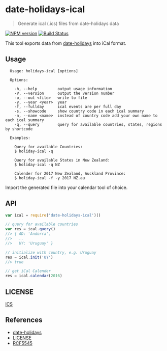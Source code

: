 # date-holidays-ical

> Generate ical (.ics) files from date-holidays data

[![NPM version](https://badge.fury.io/js/date-holidays-ical.svg)](https://www.npmjs.com/package/date-holidays-ical/)
[![Build Status](https://secure.travis-ci.org/commenthol/date-holidays-ical.svg?branch=master)](https://travis-ci.org/commenthol/date-holidays-ical)

This tool exports data from [date-holidays][] into iCal format.

## Usage

```
  Usage: holidays-ical [options]

  Options:

    -h, --help         output usage information
    -V, --version      output the version number
    -o, --out <file>   write to file
    -y, --year <year>  year
    -f, --fullday      ical events are per full day
    -s, --showcode     show country code in each ical summary
    -n, --name <name>  instead of country code add your own name to each ical summary
    -q, --query        query for available countries, states, regions by shortcode

  Examples:

    Query for available Countries:
    $ holiday-ical -q

    Query for available States in New Zealand:
    $ holiday-ical -q NZ

    Calender for 2017 New Zealand, Auckland Province:
    $ holiday-ical -f -y 2017 NZ.au
```

Import the generated file into your calendar tool of choice.

## API

```js
var ical = require('date-holidays-ical')()

// query for available countries
var res = ical.query()
//> { AD: 'Andorra',
//>   ..
//>   UY: 'Uruguay' }

// initialize with country, e.g. Uruguay
res = ical.init('UY')
//> true

// get iCal Calender
res = ical.calendar(2016)
```

## LICENSE

[ICS][LICENSE]

## References

<!-- !ref -->

* [date-holidays][date-holidays]
* [LICENSE][LICENSE]
* [RCF5545][RCF5545]

<!-- ref! -->

[date-holidays]: https://github.com/commenthol/date-holidays
[RCF5545]: https://tools.ietf.org/html/rfc5545
[LICENSE]: ./LICENSE
